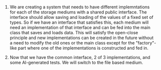 1. We are creating a system that needs to have different implemntations for each of the storage mediums with a shared public interface. The interface should allow saving and loading of the values of a fixed set of types. So if we have an interface that satisfies this, each medium will need an implementation of that interface and can be fed into the main class that saves and loads data. This will satisfy the open-close principle and new implementations can be created in the future without a need to modify the old ones or the main class except for the "factory"-like part where one of the implementations is constructed and fed in.

2. Now that we have the common interface, 2 of 3 implementations, and some AI-generated tests. We will switch to the file based medium.